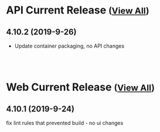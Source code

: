 
# API Current Release <small>([View All](/API.md))</small>
## 4.10.2 (2019-9-26)
- Update container packaging, no API changes

<br><br>
# Web Current Release <small>([View All](/Web.md))</small>
## 4.10.1 (2019-9-24)
fix lint rules that prevented build - no ui changes

  
